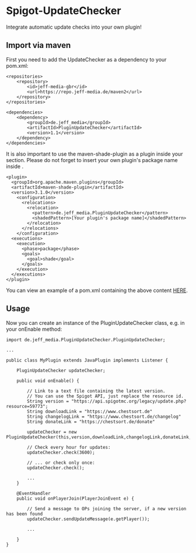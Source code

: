 # Spigot-UpdateChecker
Integrate automatic update checks into your own plugin!

## Import via maven
First you need to add the UpdateChecker as a dependency to your pom.xml:

```
<repositories>
    <repository>
	    <id>jeff-media-gbr</id>
	    <url>https://repo.jeff-media.de/maven2</url>
    </repository>
</repositories>		

<dependencies>
    <dependency>
        <groupId>de.jeff_media</groupId>
	    <artifactId>PluginUpdateChecker</artifactId>
	    <version>1.1</version>
    </dependency>
</dependencies>
```

It is also important to use the maven-shade-plugin as a plugin inside your <plugins> section. Please do not forget to insert your own plugin's package name inside <shadedPattern>.

```
<plugin>
  <groupId>org.apache.maven.plugins</groupId>
  <artifactId>maven-shade-plugin</artifactId>
  <version>3.1.0</version>
    <configuration>
      <relocations>
        <relocation>
          <pattern>de.jeff_media.PluginUpdateChecker</pattern>
          <shadedPattern>[Your plugin's package name]</shadedPattern>
        </relocation>
      </relocations>
    </configuration>
  <executions>
    <execution>
      <phase>package</phase>
      <goals>
        <goal>shade</goal>
      </goals>
    </execution>
  </executions>
</plugin>
```

You can view an example of a pom.xml containing the above content [HERE](https://github.com/JEFF-Media-GbR/Spigot-UpdateChecker/blob/master/example-pom.xml).

## Usage
Now you can create an instance of the PluginUpdateChecker class, e.g. in your onEnable method:

```
import de.jeff_media.PluginUpdateChecker.PluginUpdateChecker;

...

public class MyPlugin extends JavaPlugin implements Listener {

    PluginUpdateChecker updateChecker;

    public void onEnable() {

        // Link to a text file containing the latest version.
        // You can use the Spigot API, just replace the resource id.
        String version = "https://api.spigotmc.org/legacy/update.php?resource=59773";
        String downloadLink = "https://www.chestsort.de"
        String changelogLink = "https://www.chestsort.de/changelog"
        String donateLink = "https://chestsort.de/donate"

        updateChecker = new PluginUpdateChecker(this,version,downloadLink,changelogLink,donateLink,);

        // Check every hour for updates:
        updateChecker.check(3600);

        // ... or check only once:
        updateChecker.check();

        ...
    }

    @EventHandler
    public void onPlayerJoin(PlayerJoinEvent e) {
    
        // Send a message to OPs joining the server, if a new version has been found
        updateChecker.sendUpdateMessage(e.getPlayer());

        ...

    }
}
```
